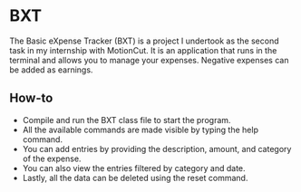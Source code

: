 # BXT
The Basic eXpense Tracker (BXT) is a project I undertook as the second task in my internship with MotionCut. It is an application that runs in the terminal and allows you to manage your expenses. Negative expenses can be added as earnings.
## How-to
- Compile and run the BXT class file to start the program.
- All the available commands are made visible by typing the help command.
- You can add entries by providing the description, amount, and category of the expense.
- You can also view the entries filtered by category and date.
- Lastly, all the data can be deleted using the reset command.
